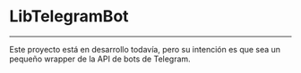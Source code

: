 # LibTelegramBot

---

Este proyecto está en desarrollo todavía, pero su intención es que sea un pequeño wrapper de la API de bots de Telegram.
